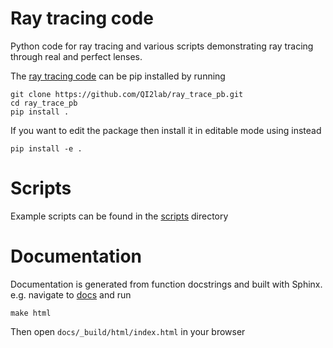 # Ray tracing code
Python code for ray tracing and various scripts demonstrating
ray tracing through real and perfect lenses.

The [ray tracing code](raytrace/raytrace.py) can be pip installed by running
```
git clone https://github.com/QI2lab/ray_trace_pb.git
cd ray_trace_pb
pip install .
```
If you want to edit the package then install it in editable mode using instead
```
pip install -e .
```

# Scripts
Example scripts can be found in the [scripts](scripts) directory

# Documentation
Documentation is generated from function docstrings and built with Sphinx. e.g. navigate to [docs](docs) and run
```
make html
```
Then open `docs/_build/html/index.html` in your browser